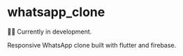 # whatsapp_clone

👷‍♂️ Currently in development.

Responsive WhatsApp clone built with flutter and firebase.
